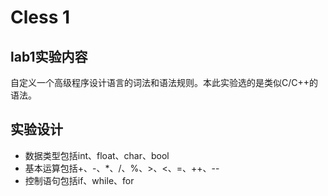 # Cless 1

## lab1实验内容
自定义一个高级程序设计语言的词法和语法规则。本此实验选的是类似C/C++的语法。


## 实验设计
+ 数据类型包括int、float、char、bool
+ 基本运算包括+、-、*、/、%、>、<、=、++、--
+ 控制语句包括if、while、for